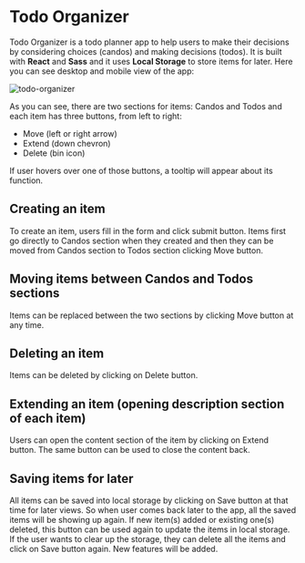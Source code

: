 # Todo Organizer

Todo Organizer is a todo planner app to help users to make their decisions by considering choices (candos) and making decisions (todos). It is built with **React** and **Sass** and it uses **Local Storage** to store items for later. Here you can see desktop and mobile view of the app:

![todo-organizer](https://user-images.githubusercontent.com/73724613/126723005-7a3a8b37-4382-422c-85ed-d81a9cd5621d.jpg)

As you can see, there are two sections for items: Candos and Todos and each item has three buttons, from left to right: 
- Move (left or right arrow)
- Extend (down chevron)
- Delete (bin icon)

If user hovers over one of those buttons, a tooltip will appear about its function.

## Creating an item
To create an item, users fill in the form and click submit button. Items first go directly to Candos section when they created and then they can be moved from Candos section to Todos section clicking Move button.
## Moving items between Candos and Todos sections
Items can be replaced between the two sections by clicking Move button at any time.
## Deleting an item
Items can be deleted by clicking on Delete button.
## Extending an item (opening description section of each item)
Users can open the content section of the item by clicking on Extend button. The same button can be used to close the content back.
## Saving items for later
All items can be saved into local storage by clicking on Save button at that time for later views. So when user comes back later to the app, all the saved items will be showing up again. If new item(s) added or existing one(s) deleted, this button can be used again to update the items in local storage. If the user wants to clear up the storage, they can delete all the items and click on Save button again.
New features will be added.